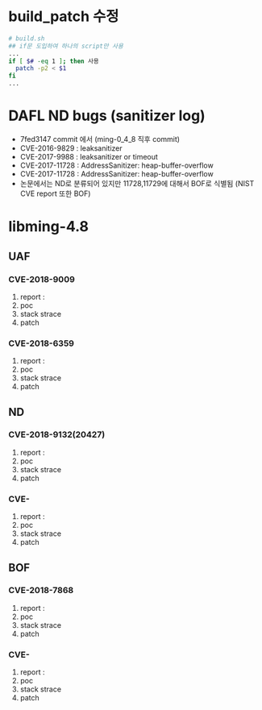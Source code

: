 # build_patch 수정
``` sh
# build.sh
## if문 도입하여 하나의 script만 사용
...
if [ $# -eq 1 ]; then 사용
  patch -p2 < $1
fi
...

```
# DAFL ND bugs (sanitizer log)
- 7fed3147 commit 에서 (ming-0_4_8 직후 commit)
- CVE-2016-9829 : leaksanitizer
- CVE-2017-9988 : leaksanitizer or timeout
- CVE-2017-11728 : AddressSanitizer: heap-buffer-overflow
- CVE-2017-11728 : AddressSanitizer: heap-buffer-overflow
- 논문에서는 ND로 분류되어 있지만 11728,11729에 대해서 BOF로 식별됨 (NIST CVE report 또한 BOF)
# libming-4.8
## UAF
### CVE-2018-9009
1. report :
2. poc
3. stack strace
4. patch
### CVE-2018-6359
1. report :
2. poc
3. stack strace
4. patch
## ND
### CVE-2018-9132(20427)
1. report :
2. poc
3. stack strace
4. patch
### CVE-
1. report :
2. poc
3. stack strace
4. patch
## BOF
### CVE-2018-7868
1. report :
2. poc
3. stack strace
4. patch
### CVE-
1. report :
2. poc
3. stack strace
4. patch

